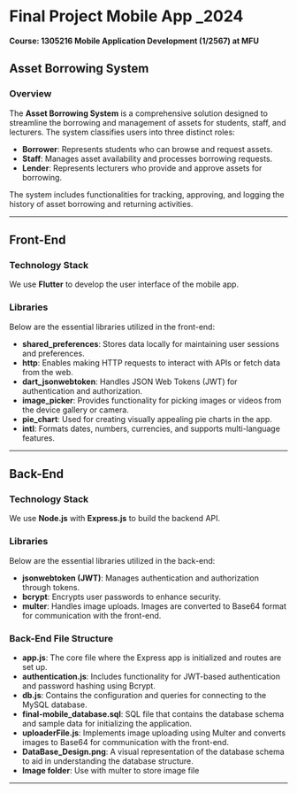 # Final Project Mobile App _2024  
**Course: 1305216 Mobile Application Development (1/2567) at MFU**  

## Asset Borrowing System  

### Overview  
The **Asset Borrowing System** is a comprehensive solution designed to streamline the borrowing and management of assets for students, staff, and lecturers. The system classifies users into three distinct roles:  

- **Borrower**: Represents students who can browse and request assets.  
- **Staff**: Manages asset availability and processes borrowing requests.  
- **Lender**: Represents lecturers who provide and approve assets for borrowing.  

The system includes functionalities for tracking, approving, and logging the history of asset borrowing and returning activities.  

---

## Front-End  

### Technology Stack  
We use **Flutter** to develop the user interface of the mobile app.  

### Libraries  
Below are the essential libraries utilized in the front-end:  

- **shared_preferences**: Stores data locally for maintaining user sessions and preferences.  
- **http**: Enables making HTTP requests to interact with APIs or fetch data from the web.  
- **dart_jsonwebtoken**: Handles JSON Web Tokens (JWT) for authentication and authorization.  
- **image_picker**: Provides functionality for picking images or videos from the device gallery or camera.  
- **pie_chart**: Used for creating visually appealing pie charts in the app.  
- **intl**: Formats dates, numbers, currencies, and supports multi-language features.  

---

## Back-End  

### Technology Stack  
We use **Node.js** with **Express.js** to build the backend API.  

### Libraries  
Below are the essential libraries utilized in the back-end:  

- **jsonwebtoken (JWT)**: Manages authentication and authorization through tokens.  
- **bcrypt**: Encrypts user passwords to enhance security.  
- **multer**: Handles image uploads. Images are converted to Base64 format for communication with the front-end.  

### Back-End File Structure 
- **app.js**: The core file where the Express app is initialized and routes are set up.  
- **authentication.js**: Includes functionality for JWT-based authentication and password hashing using Bcrypt.  
- **db.js**: Contains the configuration and queries for connecting to the MySQL database.  
- **final-mobile_database.sql**: SQL file that contains the database schema and sample data for initializing the application.  
- **uploaderFile.js**: Implements image uploading using Multer and converts images to Base64 for communication with the front-end.  
- **DataBase_Design.png**: A visual representation of the database schema to aid in understanding the database structure.
- **Image folder**: Use with multer to store image file
  
---
